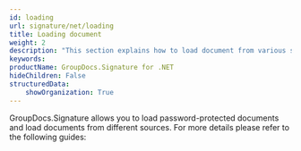 ```yaml
---
id: loading
url: signature/net/loading
title: Loading document
weight: 2
description: "This section explains how to load document from various sources like file, streams, remote web resources, loading document from FTP, Amazon or Azure storage etc."
keywords: 
productName: GroupDocs.Signature for .NET
hideChildren: False
structuredData:
    showOrganization: True
---
```

GroupDocs.Signature allows you to load password-protected documents and load documents from different sources. For more details please refer to the following guides:
